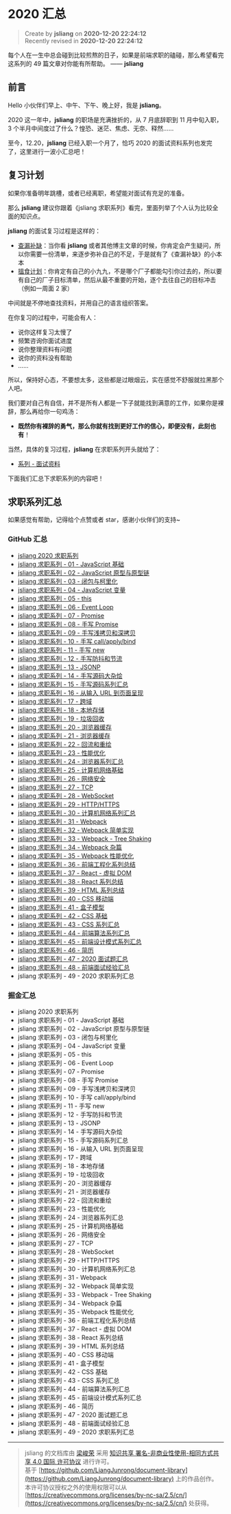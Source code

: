 2020 汇总
===

> Create by **jsliang** on **2020-12-20 22:24:12**  
> Recently revised in **2020-12-20 22:24:12**

每个人在一生中总会碰到比较煎熬的日子，如果是前端求职的磕碰，那么希望看完这系列的 49 篇文章对你能有所帮助。 —— **jsliang**

## 前言

Hello 小伙伴们早上、中午、下午、晚上好，我是 **jsliang**。

2020 这一年中，**jsliang** 的职场是充满挫折的，从 7 月底辞职到 11 月中旬入职，3 个半月中间度过了什么？惶恐、迷茫、焦虑、无奈、释然……

至今，12.20，**jsliang** 已经入职一个月了，恰巧 2020 的面试资料系列也发完了，这里进行一波小汇总吧！

## 复习计划

如果你准备明年跳槽，或者已经离职，希望能对面试有充足的准备。

那么 **jsliang** 建议你跟着《jsliang 求职系列》看完，里面列举了个人认为比较全面的知识点。

**jsliang** 的面试复习过程是这样的：

* [查漏补缺](https://github.com/LiangJunrong/document-library/blob/master/%E7%B3%BB%E5%88%97-%E9%9D%A2%E8%AF%95%E8%B5%84%E6%96%99/%E5%A4%8D%E4%B9%A0%E8%AE%A1%E5%88%92/%E6%9F%A5%E6%BC%8F%E8%A1%A5%E7%BC%BA.md)：当你看 **jsliang** 或者其他博主文章的时候，你肯定会产生疑问，所以你需要一份清单，来逐步弥补自己的不足，于是就有了《查漏补缺》的小本本
* [搵食计划](https://github.com/LiangJunrong/document-library/blob/master/%E7%B3%BB%E5%88%97-%E9%9D%A2%E8%AF%95%E8%B5%84%E6%96%99/%E5%A4%8D%E4%B9%A0%E8%AE%A1%E5%88%92/%E6%90%B5%E9%A3%9F%E8%AE%A1%E5%88%92.md)：你肯定有自己的小九九，不是哪个厂子都能勾引你过去的，所以要有自己的厂子目标清单，然后从最不重要的开始，逐个去往自己的目标冲击（例如一周面 2 家）

中间就是不停地查找资料，并用自己的语言组织答案。

在你复习的过程中，可能会有人：

* 说你这样复习太慢了
* 频繁咨询你面试进度
* 说你整理资料有问题
* 说你的资料没有帮助
* ……

所以，保持好心态，不要想太多，这些都是过眼烟云，实在感觉不舒服就拉黑那个人吧。

我们要对自己有自信，并不是所有人都是一下子就能找到满意的工作，如果你是裸辞，那么再给你一句鸡汤：

* **既然你有裸辞的勇气，那么你就有找到更好工作的信心，即便没有，此刻也有**！

当然，具体的复习过程，**jsliang** 在求职系列开头就给了：

* [系列 - 面试资料](https://github.com/LiangJunrong/document-library/tree/master/%E7%B3%BB%E5%88%97-%E9%9D%A2%E8%AF%95%E8%B5%84%E6%96%99)

下面我们汇总下求职系列的内容吧！

## 求职系列汇总

如果感觉有帮助，记得给个点赞或者 star，感谢小伙伴们的支持~

### GitHub 汇总

* [jsliang 2020 求职系列](https://github.com/LiangJunrong/document-library/tree/master/系列-面试资料)
* [jsliang 求职系列 - 01 - JavaScript 基础](https://github.com/LiangJunrong/document-library/blob/master/%E7%B3%BB%E5%88%97-%E9%9D%A2%E8%AF%95%E8%B5%84%E6%96%99/JavaScript/%E5%9F%BA%E7%A1%80.md)
* [jsliang 求职系列 - 02 - JavaScript 原型与原型链](https://github.com/LiangJunrong/document-library/blob/master/%E7%B3%BB%E5%88%97-%E9%9D%A2%E8%AF%95%E8%B5%84%E6%96%99/JavaScript/%E5%8E%9F%E5%9E%8B%E4%B8%8E%E5%8E%9F%E5%9E%8B%E9%93%BE.md)
* [jsliang 求职系列 - 03 - 闭包与柯里化](https://github.com/LiangJunrong/document-library/blob/master/%E7%B3%BB%E5%88%97-%E9%9D%A2%E8%AF%95%E8%B5%84%E6%96%99/JavaScript/%E9%97%AD%E5%8C%85.md)
* [jsliang 求职系列 - 04 - JavaScript 变量](https://github.com/LiangJunrong/document-library/blob/master/%E7%B3%BB%E5%88%97-%E9%9D%A2%E8%AF%95%E8%B5%84%E6%96%99/JavaScript/%E5%8F%98%E9%87%8F.md)
* [jsliang 求职系列 - 05 - this](https://github.com/LiangJunrong/document-library/blob/master/%E7%B3%BB%E5%88%97-%E9%9D%A2%E8%AF%95%E8%B5%84%E6%96%99/JavaScript/this.md)
* [jsliang 求职系列 - 06 - Event Loop](https://github.com/LiangJunrong/document-library/blob/master/%E7%B3%BB%E5%88%97-%E9%9D%A2%E8%AF%95%E8%B5%84%E6%96%99/JavaScript/%E5%BC%82%E6%AD%A5%E7%B3%BB%E5%88%97/Event%20Loop.md)
* [jsliang 求职系列 - 07 - Promise](https://github.com/LiangJunrong/document-library/blob/master/%E7%B3%BB%E5%88%97-%E9%9D%A2%E8%AF%95%E8%B5%84%E6%96%99/JavaScript/%E5%BC%82%E6%AD%A5%E7%B3%BB%E5%88%97/Promise.md)
* [jsliang 求职系列 - 08 - 手写 Promise](https://github.com/LiangJunrong/document-library/blob/master/%E7%B3%BB%E5%88%97-%E9%9D%A2%E8%AF%95%E8%B5%84%E6%96%99/JavaScript/%E6%89%8B%E5%86%99%E6%BA%90%E7%A0%81%E7%B3%BB%E5%88%97/Promise.md)
* [jsliang 求职系列 - 09 - 手写浅拷贝和深拷贝](https://github.com/LiangJunrong/document-library/blob/master/%E7%B3%BB%E5%88%97-%E9%9D%A2%E8%AF%95%E8%B5%84%E6%96%99/JavaScript/%E6%89%8B%E5%86%99%E6%BA%90%E7%A0%81%E7%B3%BB%E5%88%97/%E6%B5%85%E6%8B%B7%E8%B4%9D%E5%92%8C%E6%B7%B1%E6%8B%B7%E8%B4%9D.md)
* [jsliang 求职系列 - 10 - 手写 call/apply/bind](https://github.com/LiangJunrong/document-library/blob/master/%E7%B3%BB%E5%88%97-%E9%9D%A2%E8%AF%95%E8%B5%84%E6%96%99/JavaScript/%E6%89%8B%E5%86%99%E6%BA%90%E7%A0%81%E7%B3%BB%E5%88%97/call%2Bbind%2Bapply.md)
* [jsliang 求职系列 - 11 - 手写 new](https://github.com/LiangJunrong/document-library/blob/master/%E7%B3%BB%E5%88%97-%E9%9D%A2%E8%AF%95%E8%B5%84%E6%96%99/JavaScript/%E6%89%8B%E5%86%99%E6%BA%90%E7%A0%81%E7%B3%BB%E5%88%97/new.md)
* [jsliang 求职系列 - 12 - 手写防抖和节流](https://github.com/LiangJunrong/document-library/blob/master/%E7%B3%BB%E5%88%97-%E9%9D%A2%E8%AF%95%E8%B5%84%E6%96%99/JavaScript/%E6%89%8B%E5%86%99%E6%BA%90%E7%A0%81%E7%B3%BB%E5%88%97/%E9%98%B2%E6%8A%96%E5%92%8C%E8%8A%82%E6%B5%81.md)
* [jsliang 求职系列 - 13 - JSONP](https://github.com/LiangJunrong/document-library/blob/master/%E7%B3%BB%E5%88%97-%E9%9D%A2%E8%AF%95%E8%B5%84%E6%96%99/JavaScript/%E6%89%8B%E5%86%99%E6%BA%90%E7%A0%81%E7%B3%BB%E5%88%97/JSONP.md)
* [jsliang 求职系列 - 14 - 手写源码大杂烩](https://github.com/LiangJunrong/document-library/blob/master/%E7%B3%BB%E5%88%97-%E9%9D%A2%E8%AF%95%E8%B5%84%E6%96%99/JavaScript/%E6%89%8B%E5%86%99%E6%BA%90%E7%A0%81%E7%B3%BB%E5%88%97/%E5%85%B6%E4%BB%96.md)
* [jsliang 求职系列 - 15 - 手写源码系列汇总](https://github.com/LiangJunrong/document-library/tree/master/%E7%B3%BB%E5%88%97-%E9%9D%A2%E8%AF%95%E8%B5%84%E6%96%99/JavaScript/%E6%89%8B%E5%86%99%E6%BA%90%E7%A0%81%E7%B3%BB%E5%88%97)
* [jsliang 求职系列 - 16 - 从输入 URL 到页面呈现](https://github.com/LiangJunrong/document-library/blob/master/%E7%B3%BB%E5%88%97-%E9%9D%A2%E8%AF%95%E8%B5%84%E6%96%99/%E6%B5%8F%E8%A7%88%E5%99%A8/%E4%BB%8E%E8%BE%93%E5%85%A5%20URL%20%E5%88%B0%E9%A1%B5%E9%9D%A2%E5%91%88%E7%8E%B0.md)
* [jsliang 求职系列 - 17 - 跨域](https://github.com/LiangJunrong/document-library/blob/master/%E7%B3%BB%E5%88%97-%E9%9D%A2%E8%AF%95%E8%B5%84%E6%96%99/%E6%B5%8F%E8%A7%88%E5%99%A8/%E8%B7%A8%E5%9F%9F.md)
* [jsliang 求职系列 - 18 - 本地存储](https://github.com/LiangJunrong/document-library/blob/master/%E7%B3%BB%E5%88%97-%E9%9D%A2%E8%AF%95%E8%B5%84%E6%96%99/%E6%B5%8F%E8%A7%88%E5%99%A8/%E6%9C%AC%E5%9C%B0%E5%AD%98%E5%82%A8.md)
* [jsliang 求职系列 - 19 - 垃圾回收](https://github.com/LiangJunrong/document-library/blob/master/%E7%B3%BB%E5%88%97-%E9%9D%A2%E8%AF%95%E8%B5%84%E6%96%99/%E6%B5%8F%E8%A7%88%E5%99%A8/%E5%9E%83%E5%9C%BE%E5%9B%9E%E6%94%B6.md)
* [jsliang 求职系列 - 20 - 浏览器缓存](https://github.com/LiangJunrong/document-library/blob/master/%E7%B3%BB%E5%88%97-%E9%9D%A2%E8%AF%95%E8%B5%84%E6%96%99/%E6%B5%8F%E8%A7%88%E5%99%A8/%E6%B5%8F%E8%A7%88%E5%99%A8%E7%BC%93%E5%AD%98.md)
* [jsliang 求职系列 - 21 - 浏览器缓存](https://github.com/LiangJunrong/document-library/blob/master/%E7%B3%BB%E5%88%97-%E9%9D%A2%E8%AF%95%E8%B5%84%E6%96%99/%E6%B5%8F%E8%A7%88%E5%99%A8/LRU%20%E7%BC%93%E5%AD%98%E6%B7%98%E6%B1%B0%E7%AD%96%E7%95%A5.md)
* [jsliang 求职系列 - 22 - 回流和重绘](https://github.com/LiangJunrong/document-library/blob/master/%E7%B3%BB%E5%88%97-%E9%9D%A2%E8%AF%95%E8%B5%84%E6%96%99/%E6%B5%8F%E8%A7%88%E5%99%A8/%E9%87%8D%E6%8E%92%E5%92%8C%E9%87%8D%E7%BB%98.md)
* [jsliang 求职系列 - 23 - 性能优化](https://github.com/LiangJunrong/document-library/blob/master/%E7%B3%BB%E5%88%97-%E9%9D%A2%E8%AF%95%E8%B5%84%E6%96%99/%E6%B5%8F%E8%A7%88%E5%99%A8/%E6%80%A7%E8%83%BD%E4%BC%98%E5%8C%96.md)
* [jsliang 求职系列 - 24 - 浏览器系列汇总](https://github.com/LiangJunrong/document-library/tree/master/%E7%B3%BB%E5%88%97-%E9%9D%A2%E8%AF%95%E8%B5%84%E6%96%99/%E6%B5%8F%E8%A7%88%E5%99%A8)
* [jsliang 求职系列 - 25 - 计算机网络基础](https://github.com/LiangJunrong/document-library/blob/master/%E7%B3%BB%E5%88%97-%E9%9D%A2%E8%AF%95%E8%B5%84%E6%96%99/%E8%AE%A1%E7%AE%97%E6%9C%BA%E7%BD%91%E7%BB%9C/%E8%AE%A1%E7%AE%97%E6%9C%BA%E7%BD%91%E7%BB%9C%E5%9F%BA%E7%A1%80.md)
* [jsliang 求职系列 - 26 - 网络安全](https://github.com/LiangJunrong/document-library/blob/master/%E7%B3%BB%E5%88%97-%E9%9D%A2%E8%AF%95%E8%B5%84%E6%96%99/%E8%AE%A1%E7%AE%97%E6%9C%BA%E7%BD%91%E7%BB%9C/%E7%BD%91%E7%BB%9C%E5%AE%89%E5%85%A8.md)
* [jsliang 求职系列 - 27 - TCP](https://github.com/LiangJunrong/document-library/blob/master/%E7%B3%BB%E5%88%97-%E9%9D%A2%E8%AF%95%E8%B5%84%E6%96%99/%E8%AE%A1%E7%AE%97%E6%9C%BA%E7%BD%91%E7%BB%9C/TCP.md)
* [jsliang 求职系列 - 28 - WebSocket](https://github.com/LiangJunrong/document-library/blob/master/%E7%B3%BB%E5%88%97-%E9%9D%A2%E8%AF%95%E8%B5%84%E6%96%99/%E8%AE%A1%E7%AE%97%E6%9C%BA%E7%BD%91%E7%BB%9C/WebSocket.md)
* [jsliang 求职系列 - 29 - HTTP/HTTPS](https://github.com/LiangJunrong/document-library/blob/master/%E7%B3%BB%E5%88%97-%E9%9D%A2%E8%AF%95%E8%B5%84%E6%96%99/%E8%AE%A1%E7%AE%97%E6%9C%BA%E7%BD%91%E7%BB%9C/HTTP.md)
* [jsliang 求职系列 - 30 - 计算机网络系列汇总](https://github.com/LiangJunrong/document-library/tree/master/%E7%B3%BB%E5%88%97-%E9%9D%A2%E8%AF%95%E8%B5%84%E6%96%99/%E8%AE%A1%E7%AE%97%E6%9C%BA%E7%BD%91%E7%BB%9C)
* [jsliang 求职系列 - 31 - Webpack](https://github.com/LiangJunrong/document-library/blob/master/%E7%B3%BB%E5%88%97-%E9%9D%A2%E8%AF%95%E8%B5%84%E6%96%99/%E5%89%8D%E7%AB%AF%E5%B7%A5%E7%A8%8B%E5%8C%96/Webpack.md)
* [jsliang 求职系列 - 32 - Webpack 简单实现](https://github.com/LiangJunrong/document-library/blob/master/%E7%B3%BB%E5%88%97-%E9%9D%A2%E8%AF%95%E8%B5%84%E6%96%99/%E5%89%8D%E7%AB%AF%E5%B7%A5%E7%A8%8B%E5%8C%96/Webpack%20%E7%AE%80%E5%8D%95%E5%AE%9E%E7%8E%B0.md)
* [jsliang 求职系列 - 33 - Webpack - Tree Shaking](https://github.com/LiangJunrong/document-library/blob/master/%E7%B3%BB%E5%88%97-%E9%9D%A2%E8%AF%95%E8%B5%84%E6%96%99/%E5%89%8D%E7%AB%AF%E5%B7%A5%E7%A8%8B%E5%8C%96/Webpack%20-%20Tree%20Shaking.md)
* [jsliang 求职系列 - 34 - Webpack 杂篇](https://github.com/LiangJunrong/document-library/blob/master/%E7%B3%BB%E5%88%97-%E9%9D%A2%E8%AF%95%E8%B5%84%E6%96%99/%E5%89%8D%E7%AB%AF%E5%B7%A5%E7%A8%8B%E5%8C%96/Webpack%20%E6%9D%82%E7%AF%87.md)
* [jsliang 求职系列 - 35 - Webpack 性能优化](https://github.com/LiangJunrong/document-library/blob/master/%E7%B3%BB%E5%88%97-%E9%9D%A2%E8%AF%95%E8%B5%84%E6%96%99/%E5%89%8D%E7%AB%AF%E5%B7%A5%E7%A8%8B%E5%8C%96/Webpack%20%E6%80%A7%E8%83%BD%E4%BC%98%E5%8C%96.md)
* [jsliang 求职系列 - 36 - 前端工程化系列总结](https://github.com/LiangJunrong/document-library/tree/master/%E7%B3%BB%E5%88%97-%E9%9D%A2%E8%AF%95%E8%B5%84%E6%96%99/%E5%89%8D%E7%AB%AF%E5%B7%A5%E7%A8%8B%E5%8C%96)
* [jsliang 求职系列 - 37 - React - 虚拟 DOM](https://github.com/LiangJunrong/document-library/blob/master/%E7%B3%BB%E5%88%97-%E9%9D%A2%E8%AF%95%E8%B5%84%E6%96%99/React/%E8%99%9A%E6%8B%9F%20DOM.md)
* [jsliang 求职系列 - 38 - React 系列总结](https://github.com/LiangJunrong/document-library/tree/master/%E7%B3%BB%E5%88%97-%E9%9D%A2%E8%AF%95%E8%B5%84%E6%96%99/React)
* [jsliang 求职系列 - 39 - HTML 系列总结](https://github.com/LiangJunrong/document-library/tree/master/%E7%B3%BB%E5%88%97-%E9%9D%A2%E8%AF%95%E8%B5%84%E6%96%99/HTML)
* [jsliang 求职系列 - 40 - CSS 移动端](https://github.com/LiangJunrong/document-library/blob/master/%E7%B3%BB%E5%88%97-%E9%9D%A2%E8%AF%95%E8%B5%84%E6%96%99/CSS/%E7%A7%BB%E5%8A%A8%E7%AB%AF.md)
* [jsliang 求职系列 - 41 - 盒子模型](https://github.com/LiangJunrong/document-library/blob/master/%E7%B3%BB%E5%88%97-%E9%9D%A2%E8%AF%95%E8%B5%84%E6%96%99/CSS/%E7%9B%92%E5%AD%90%E6%A8%A1%E5%9E%8B.md)
* [jsliang 求职系列 - 42 - CSS 基础](https://github.com/LiangJunrong/document-library/blob/master/%E7%B3%BB%E5%88%97-%E9%9D%A2%E8%AF%95%E8%B5%84%E6%96%99/CSS/%E5%9F%BA%E7%A1%80.md)
* [jsliang 求职系列 - 43 - CSS 系列汇总](https://github.com/LiangJunrong/document-library/tree/master/%E7%B3%BB%E5%88%97-%E9%9D%A2%E8%AF%95%E8%B5%84%E6%96%99/CSS)
* [jsliang 求职系列 - 44 - 前端算法系列汇总](https://github.com/LiangJunrong/document-library/tree/master/%E7%B3%BB%E5%88%97-%E9%9D%A2%E8%AF%95%E8%B5%84%E6%96%99/%E7%AE%97%E6%B3%95%E4%B8%8E%E6%95%B0%E6%8D%AE%E7%BB%93%E6%9E%84)
* [jsliang 求职系列 - 45 - 前端设计模式系列汇总](https://github.com/LiangJunrong/document-library/tree/master/%E7%B3%BB%E5%88%97-%E9%9D%A2%E8%AF%95%E8%B5%84%E6%96%99/%E8%AE%BE%E8%AE%A1%E6%A8%A1%E5%BC%8F)
* [jsliang 求职系列 - 46 - 简历](https://github.com/LiangJunrong/document-library/blob/master/%E7%B3%BB%E5%88%97-%E9%9D%A2%E8%AF%95%E8%B5%84%E6%96%99/%E9%9D%A2%E8%AF%95%E7%BB%8F%E9%AA%8C/2020%20%E7%AE%80%E5%8E%86.md)
* [jsliang 求职系列 - 47 - 2020 面试题汇总](https://github.com/LiangJunrong/document-library/tree/master/%E7%B3%BB%E5%88%97-%E9%9D%A2%E8%AF%95%E8%B5%84%E6%96%99/%E9%9D%A2%E8%AF%95%E7%BB%8F%E9%AA%8C/%E9%9D%A2%E8%AF%95%E9%A2%98%E5%BA%93)
* [jsliang 求职系列 - 48 - 前端面试经验汇总](https://github.com/LiangJunrong/document-library/tree/master/%E7%B3%BB%E5%88%97-%E9%9D%A2%E8%AF%95%E8%B5%84%E6%96%99/%E9%9D%A2%E8%AF%95%E7%BB%8F%E9%AA%8C)
* jsliang 求职系列 - 49 - 2020 求职系列汇总

### 掘金汇总

* jsliang 2020 求职系列
* jsliang 求职系列 - 01 - JavaScript 基础
* jsliang 求职系列 - 02 - JavaScript 原型与原型链
* jsliang 求职系列 - 03 - 闭包与柯里化
* jsliang 求职系列 - 04 - JavaScript 变量
* jsliang 求职系列 - 05 - this
* jsliang 求职系列 - 06 - Event Loop
* jsliang 求职系列 - 07 - Promise
* jsliang 求职系列 - 08 - 手写 Promise
* jsliang 求职系列 - 09 - 手写浅拷贝和深拷贝
* jsliang 求职系列 - 10 - 手写 call/apply/bind
* jsliang 求职系列 - 11 - 手写 new
* jsliang 求职系列 - 12 - 手写防抖和节流
* jsliang 求职系列 - 13 - JSONP
* jsliang 求职系列 - 14 - 手写源码大杂烩
* jsliang 求职系列 - 15 - 手写源码系列汇总
* jsliang 求职系列 - 16 - 从输入 URL 到页面呈现
* jsliang 求职系列 - 17 - 跨域
* jsliang 求职系列 - 18 - 本地存储
* jsliang 求职系列 - 19 - 垃圾回收
* jsliang 求职系列 - 20 - 浏览器缓存
* jsliang 求职系列 - 21 - 浏览器缓存
* jsliang 求职系列 - 22 - 回流和重绘
* jsliang 求职系列 - 23 - 性能优化
* jsliang 求职系列 - 24 - 浏览器系列汇总
* jsliang 求职系列 - 25 - 计算机网络基础
* jsliang 求职系列 - 26 - 网络安全
* jsliang 求职系列 - 27 - TCP
* jsliang 求职系列 - 28 - WebSocket
* jsliang 求职系列 - 29 - HTTP/HTTPS
* jsliang 求职系列 - 30 - 计算机网络系列汇总
* jsliang 求职系列 - 31 - Webpack
* jsliang 求职系列 - 32 - Webpack 简单实现
* jsliang 求职系列 - 33 - Webpack - Tree Shaking
* jsliang 求职系列 - 34 - Webpack 杂篇
* jsliang 求职系列 - 35 - Webpack 性能优化
* jsliang 求职系列 - 36 - 前端工程化系列总结
* jsliang 求职系列 - 37 - React - 虚拟 DOM
* jsliang 求职系列 - 38 - React 系列总结
* jsliang 求职系列 - 39 - HTML 系列总结
* jsliang 求职系列 - 40 - CSS 移动端
* jsliang 求职系列 - 41 - 盒子模型
* jsliang 求职系列 - 42 - CSS 基础
* jsliang 求职系列 - 43 - CSS 系列汇总
* jsliang 求职系列 - 44 - 前端算法系列汇总
* jsliang 求职系列 - 45 - 前端设计模式系列汇总
* jsliang 求职系列 - 46 - 简历
* jsliang 求职系列 - 47 - 2020 面试题汇总
* jsliang 求职系列 - 48 - 前端面试经验汇总
* jsliang 求职系列 - 49 - 2020 求职系列汇总

---

> jsliang 的文档库由 [梁峻荣](https://github.com/LiangJunrong) 采用 [知识共享 署名-非商业性使用-相同方式共享 4.0 国际 许可协议](http://creativecommons.org/licenses/by-nc-sa/4.0/) 进行许可。<br/>基于 [https://github.com/LiangJunrong/document-library](https://github.com/LiangJunrong/document-library) 上的作品创作。<br/>本许可协议授权之外的使用权限可以从 [https://creativecommons.org/licenses/by-nc-sa/2.5/cn/](https://creativecommons.org/licenses/by-nc-sa/2.5/cn/) 处获得。
